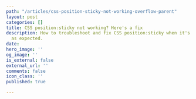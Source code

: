 ```yaml
---
path: "/articles/css-position-sticky-not-working-overflow-parent"
layout: post
categories: []
title: CSS position:sticky not working? Here's a fix
description: How to troubleshoot and fix CSS position:sticky when it's not working
  as expected.
date: 
hero_image: ''
og_image: ''
is_external: false
external_url: ''
comments: false
icon_class: ''
published: true

---
```


